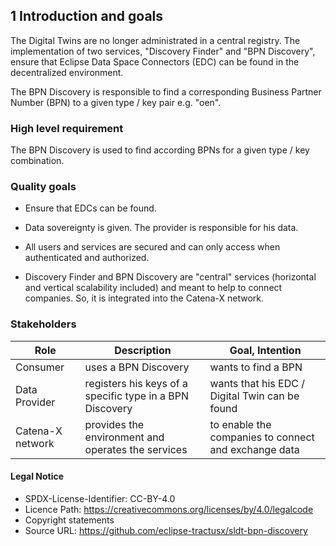 ## 1 Introduction and goals

The Digital Twins are no longer administrated in a central registry. The implementation of two services, "Discovery Finder" and "BPN
Discovery", ensure that Eclipse Data Space Connectors (EDC) can be found in the decentralized
environment.

The BPN Discovery is responsible to find a corresponding Business Partner Number (BPN) to
a given type / key pair e.g. "oen".

### High level requirement

The BPN Discovery is used to find according BPNs for a given type / key combination.

### Quality goals

-   Ensure that EDCs can be found.

-   Data sovereignty is given. The provider is responsible for his data.

-   All users and services are secured and can only access when
    authenticated and authorized.

-   Discovery Finder and BPN Discovery are "central" services
    (horizontal and vertical scalability included) and meant to help to
    connect companies. So, it is integrated into the Catena-X network.

### Stakeholders

| Role             | Description                                              | Goal, Intention                                      |
|------------------|----------------------------------------------------------|------------------------------------------------------|
| Consumer         | uses a BPN Discovery                                     | wants to find a BPN                                  |
| Data Provider    | registers his keys of a specific type in a BPN Discovery | wants that his EDC / Digital Twin can be found       |
| Catena-X network | provides the environment and operates the services       | to enable the companies to connect and exchange data |

#### Legal Notice
* SPDX-License-Identifier: CC-BY-4.0
* Licence Path: https://creativecommons.org/licenses/by/4.0/legalcode
* Copyright statements
* Source URL: https://github.com/eclipse-tractusx/sldt-bpn-discovery